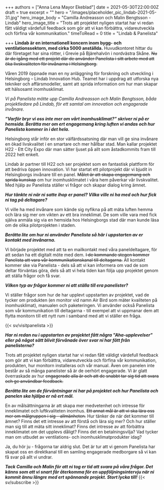 +++
authors = ["Anna Lena Mayor Ekeblad"]
date = 2021-05-30T22:00:00Z
draft = true
excerpt = ""
hero = "/images/placeholder_pic_lindab-2021-05-31.jpg"
hero_image_body = "Camilla Andreasson och Malin Bengtsson -  Lindab"
hero_image_title = "Trots att projektet nyligen startat har vi redan fått väldigt värdefull feedback som gör att vi kan förbättra, vidareutveckla och förfina vår kommunikation."
timeToRead = 0
title = "Lindab & Panelista"

+++
**Lindab är en internationell koncern inom bygg- och ventilationssektorn, med cirka 5000 anställda.** Huvudkontoret hittar du där företaget har sina rötter, i Grevie på Bjärehalvön i nordvästra Skåne. ~~Nu är de igång med ett projekt där de använder Panelista i sitt arbete med att öka livskvaliteten för invånarna i Helsingborg.~~

Våren 2019 öppnade man en ny anläggning för forskning och utveckling i Helsingborg – Lindab Innovation Hub. Teamet har i uppdrag att utforska nya tekniker och affärsmodeller, samt att sprida information om hur man skapar ett hälsosamt inomhusklimat.

_Vi på Panelista mötte upp Camilla Andreasson och Malin Bengtsson, båda projektledare på Lindab, för ett samtal om innovation och engagerade invånare._

**_”Varför bryr vi oss inte mer om vårt inomhusklimat?” skriver ni på er hemsida. Berätta mer om ert engagemang kring luften vi andas och hur Panelista kommer in i det hela._**

Helsingborg står inför en stor välfärdssatsning där man vill ge sina invånare en ökad livskvalitet i en smartare och mer hållbar stad. Man kallar projektet H22 - Ett City Expo där man sätter ljuset på allt som åstadkommits fram till 2022 helt enkelt.

Lindab är partner till H22 och ser projektet som en fantastisk plattform för att bedriva öppen innovation. Vi har startat ett pilotprojekt där vi bjudit in Helsingborgs invånare till en panel. ~~Målet är att skapa engagemang och sprida kunskap~~ om hur inomhusklimatet i våra hem påverkar vår livskvalitet. Med hjälp av Panelista ställer vi frågor och skapar dialog kring ämnet.

**_Hur tänkte ni när ni satte ihop er panel? Vilka ville ni ha med och hur fick ni tag på deltagare?_**

Vi ville ha med invånare som kände sig nyfikna på att mäta luften hemma och lära sig mer om vikten av ett bra inneklimat. De som ville vara med fick själva anmäla sig via en hemsida hos Helsingborgs stad där man kunde läsa om de olika pilotprojekten i staden.

**_Berätta lite om hur ni använder Panelista så här i uppstarten av er kontakt med invånarna._**

Vi började projektet med att ta en mailkontakt med våra paneldeltagare, för att sedan ha ett digitalt möte med dem. ~~I de kommande stegen kommer Panelista att vara vår kommunikationskanal till deltagarna.~~ All kontakt kommer ske via Panelista - dels så att vi kan informera om vad de som deltar förväntas göra, dels så att vi hela tiden kan följa upp projektet genom att ställa frågor och få svar.

**_Vilken typ av frågor kommer ni att ställa till era panelister?_**

Vi ställer frågor som hur de har upplevt uppstarten av projektet, vad de tycker om produkten (en monitor vid namn Air Bird som mäter kvaliteten på inomhusklimat), manualen och paketeringen. Vi använder också Panelista som vår kommunikation till deltagarna - till exempel att vi uppmanar dem att flytta monitorn till ett nytt rum i samband med att vi ställer en fråga.

{{< sv/visitpanelista >}}

**_Har ni redan nu i uppstarten av projektet fått några "Aha-upplevelser" eller på något sätt blivit förvånade över svar ni har fått från panelisterna?_**

Trots att projektet nyligen startat har vi redan fått väldigt värdefull feedback som gör att vi kan förbättra, vidareutveckla och förfina vår kommunikation, produkten, hur monitorn installeras och vår manual. Även om panelen inte består av så många panelister så är de oerhört engagerade. Vi är glatt överraskade av hur ~~engagerade alla är och att de snabbt tar sig tid att svara och ge användbar feedback.~~

**_Berätta lite om de förväntningar ni har på projektet och hur Panelista och panelen ska hjälpa er nå ert mål._**

En av målsättningarna är att skapa mer medvetenhet och intresse för inneklimatet och luftkvaliteten inomhus. ~~Ett annat mål är att vi ska lära oss mer om målgruppen i sig – allmänheten.~~ Hur tänker de när det kommer till ämnet? Finns det ett intresse av att förstå och lära sig mer? Och hur ställer man sig till att mäta sitt inneklimat? Finns det intresse av att förbättra inneklimatet om det upplevs dåligt? Finns det en betalningsvilja? Vad tycker man om utbudet av ventilations- och inomhusklimatprodukter idag?

Ja, du hör ju - frågorna tar aldrig slut. Det är tur att vi genom Panelista har skapat oss en direktkanal till en samling engagerade medborgare så vi kan få svar på allt vi undrar.

**_Tack Camilla och Malin för att ni tog er tid att svara på våra frågor. Det känns som att vi snart får återkomma för en uppföljningsintervju när ni kommit ännu längre med ert spännande projekt. Stort lycka till!_**
{{< sv/subscribe >}}